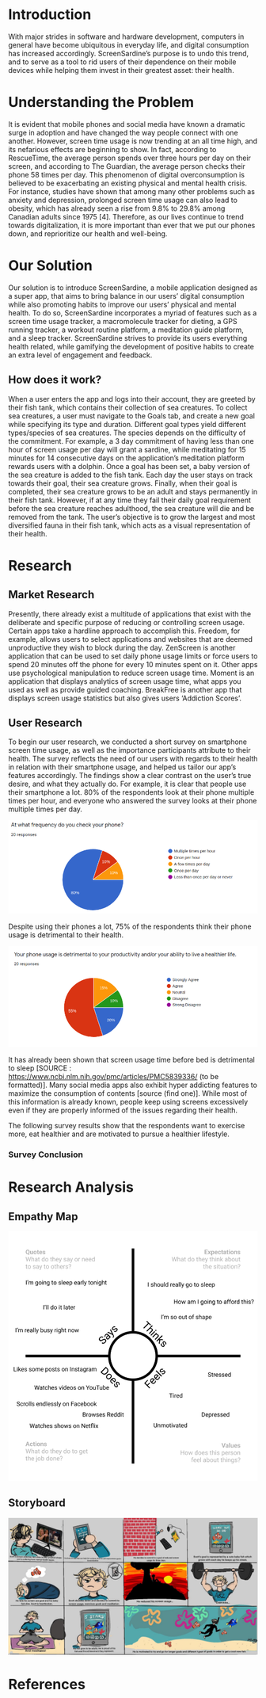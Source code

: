 # Introduction
With major strides in software and hardware development, computers in general have become ubiquitous in everyday life, and digital consumption has increased accordingly. ScreenSardine’s purpose is to undo this trend, and to serve as a tool to rid users of their dependence on their mobile devices while helping them invest in their greatest asset: their health.

# Understanding the Problem
It is evident that mobile phones and social media have known a dramatic surge in adoption and have changed the way people connect with one another. However, screen time usage is now trending at an all time high, and its nefarious effects are beginning to show. In fact, according to RescueTime, the average person spends over three hours per day on their screen, and according to The Guardian, the average person checks their phone 58 times per day. This phenomenon of digital overconsumption is believed to be exacerbating an existing physical and mental health crisis. For instance, studies have shown that among many other problems such as anxiety and depression, prolonged screen time usage can also lead to obesity, which has already seen a rise from 9.8% to 29.8% among Canadian adults since 1975 [4]. Therefore, as our lives continue to trend towards digitalization, it is more important than ever that we put our phones down, and reprioritize our health and well-being. 

# Our Solution
Our solution is to introduce ScreenSardine, a mobile application designed as a super app, that aims to bring balance in our users’ digital consumption while also promoting habits to improve our users’ physical and mental health. To do so, ScreenSardine incorporates a myriad of features such as a screen time usage tracker, a macromolecule tracker for dieting, a GPS running tracker, a workout routine platform, a meditation guide platform, and a sleep tracker. ScreenSardine strives to provide its users everything health related, while gamifying the development of positive habits to create an extra level of engagement and feedback.

## How does it work?
When a user enters the app and logs into their account, they are greeted by their fish tank, which contains their collection of sea creatures. To collect sea creatures, a user must navigate to the Goals tab, and create a new goal while specifying its type and duration. Different goal types yield different types/species of sea creatures. The species depends on the difficulty of the commitment. For example, a 3 day commitment of having less than one hour of screen usage per day will grant a sardine, while meditating for 15 minutes for 14 consecutive days on the application’s meditation platform rewards users with a dolphin. Once a goal has been set, a  baby version of the sea creature is added to the fish tank. Each day the user stays on track towards their goal, their sea creature grows.  Finally, when their goal is completed, their sea creature grows to be an adult and stays permanently in their fish tank.  However, if at any time they fail their daily goal requirement before the sea creature reaches adulthood, the sea creature will die and be removed from the tank. The user’s objective is to grow the largest and most diversified fauna in their fish tank, which acts as a visual representation of their health. 

# Research
## Market Research
Presently, there already exist a multitude of applications that exist with the deliberate and specific purpose of reducing or controlling screen usage. Certain apps take a hardline approach to accomplish this.  Freedom, for example, allows users to select applications and websites that are deemed unproductive they wish to block during the day.  ZenScreen is another application that can be used to set daily phone usage limits or force users to spend 20 minutes off the phone for every 10 minutes spent on it.  Other apps use psychological manipulation to reduce screen usage time.  Moment is an application that displays analytics of screen usage time, what apps you used as well as provide guided coaching.  BreakFree is another app that displays screen usage statistics but also gives users ‘Addiction Scores’.  

## User Research

To begin our user research, we conducted a short survey on smartphone screen time usage, as well as the importance participants attribute to their health. The survey reflects the need of our users with regards to their health in relation with their smartphone usage, and helped us tailor our app’s features accordingly.
The findings show a clear contrast on the user’s true desire, and what they actually do. For example, it is clear that people use their smartphone a lot. 80% of the respondents look at their phone multiple times per hour, and everyone who answered the survey looks at their phone multiple times per day. 

![alt text](https://raw.githubusercontent.com/MartensCedric/SOEN357-miniproject/gh-pages/images/survey_phone_frequency.png "Survey Phone Frequency")

Despite using their phones a lot, 75% of the respondents think their phone usage is detrimental to their health. 

![alt text](https://raw.githubusercontent.com/MartensCedric/SOEN357-miniproject/gh-pages/images/survey_phone_productivity.png "Survey Phone Productivity")

It has already been shown that screen usage time before bed is detrimental to sleep [SOURCE : https://www.ncbi.nlm.nih.gov/pmc/articles/PMC5839336/ (to be formatted)]. Many social media apps also exhibit hyper addicting features to maximize the consumption of contents [source (find one)]. While most of this information is already known, people keep using screens excessively even if they are properly informed of the issues regarding their health.

The following survey results show that the respondents want to exercise more, eat healthier and are motivated to pursue a healthier lifestyle.
### Survey Conclusion


# Research Analysis
## Empathy Map
![alt text](https://raw.githubusercontent.com/MartensCedric/SOEN357-miniproject/gh-pages/images/empathy_map.png "Empathy Map")

## Storyboard
![alt text](https://raw.githubusercontent.com/MartensCedric/SOEN357-miniproject/gh-pages/images/storyboard.jpg "Storyboard")


# References

